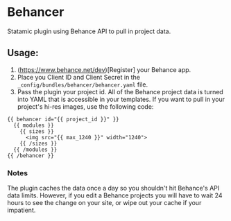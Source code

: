 Behancer
========

Statamic plugin using Behance API to pull in project data.

## Usage:

1. (https://www.behance.net/dev)[Register] your Behance app.
2. Place you Client ID and Client Secret in the `_config/bundles/behancer/behancer.yaml` file.
3. Pass the plugin your project id. All of the Behance project data is turned into YAML that is accessible in your templates. If you want to pull in your project's hi-res images, use the following code:

```
{{ behancer id="{{ project_id }}" }}
  {{ modules }}
    {{ sizes }}
      <img src="{{ max_1240 }}" width="1240">
    {{ /sizes }}
  {{ /modules }}
{{ /behancer }}
```

### Notes

The plugin caches the data once a day so you shouldn't hit Behance's API data limits. However, if you edit a Behance projects you will have to wait 24 hours to see the change on your site, or wipe out your cache if your impatient. 
